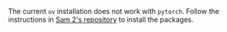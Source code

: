 The current `uv` installation does not work with `pytorch`. Follow the instructions in [Sam 2's repository](https://github.com/facebookresearch/sam2/tree/main) to install the packages.